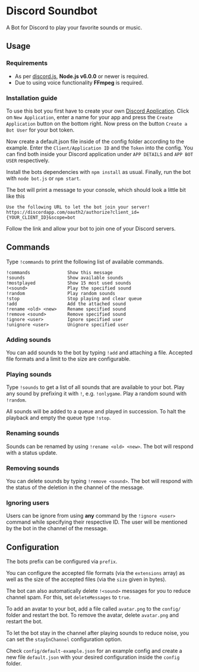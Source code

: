 Discord Soundbot
================

A Bot for Discord to play your favorite sounds or music.

## Usage

### Requirements

+ As per [discord.js](https://github.com/hydrabolt/discord.js#installation), **Node.js v6.0.0** or newer is required.
+ Due to using voice functionality **FFmpeg** is required.


### Installation guide

To use this bot you first have to create your own [Discord Application](https://discordapp.com/developers/applications/me). Click on `New Application`, enter a name for your app and press the `Create Application` button on the bottom right. Now press on the button `Create a Bot User` for your bot token.

Now create a default.json file inside of the config folder according to the example. Enter the `Client/Application ID` and the `Token` into the config. You can find both inside your Discord application under `APP DETAILS` and `APP BOT USER` respectively.

Install the bots dependencies with `npm install` as usual.
Finally, run the bot with `node bot.js` or `npm start`.

The bot will print a message to your console, which should look a little bit like this

```
Use the following URL to let the bot join your server!
https://discordapp.com/oauth2/authorize?client_id={YOUR_CLIENT_ID}&scope=bot
```

Follow the link and allow your bot to join one of your Discord servers.

## Commands

Type `!commands` to print the following list of available commands.

```
!commands              Show this message
!sounds                Show available sounds
!mostplayed            Show 15 most used sounds
!<sound>               Play the specified sound
!random                Play random sounds
!stop                  Stop playing and clear queue
!add                   Add the attached sound
!rename <old> <new>    Rename specified sound
!remove <sound>        Remove specified sound
!ignore <user>         Ignore specified user
!unignore <user>       Unignore specified user
```

### Adding sounds

You can add sounds to the bot by typing `!add` and attaching a file. Accepted file formats and a limit to the size are configurable.

### Playing sounds

Type `!sounds` to get a list of all sounds that are available to your bot. Play any sound by prefixing it with `!`, e.g. `!onlygame`. Play a random sound with `!random`.

All sounds will be added to a queue and played in succession. To halt the playback and empty the queue type `!stop`.

### Renaming sounds

Sounds can be renamed by using `!rename <old> <new>`. The bot will respond with a status update.

### Removing sounds

You can delete sounds by typing `!remove <sound>`. The bot will respond with the status of the deletion in the channel of the message.

### Ignoring users

Users can be ignore from using **any** command by the `!ignore <user>` command while specifying their respective ID. The user will be mentioned by the bot in the channel of the message.


## Configuration

The bots prefix can be configured via `prefix`.

You can configure the accepted file formats (via the `extensions` array) as well as the size of the accepted files (via the `size` given in bytes).

The bot can also automatically delete `!<sound>` messages for you to reduce channel spam. For this, set `deleteMessages` to `true`.

To add an avatar to your bot, add a file called `avatar.png` to the `config/` folder and restart the bot. To remove the avatar, delete `avatar.png` and restart the bot.

To let the bot stay in the channel after playing sounds to reduce noise, you can set the `stayInChannel` configuration option.

Check `config/default-example.json` for an example config and create a new file `default.json` with your desired configuration inside the `config` folder.
